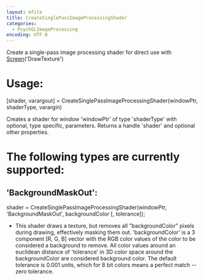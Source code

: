 ```yaml
---
layout: mfile
title: CreateSinglePassImageProcessingShader
categories:
  - PsychGLImageProcessing
encoding: UTF-8
---
```


Create a single-pass image processing shader for direct use with [Screen](/docs/Screen)('DrawTexture')

# Usage:

[shader, varargout] = CreateSinglePassImageProcessingShader(windowPtr, shaderType, varargin)

Creates a shader for window 'windowPtr' of type 'shaderType' with
optional, type specific, parameters. Returns a handle 'shader' and
optional other properties.

# The following types are currently supported:

'BackgroundMaskOut':
--------------------

 shader = CreateSinglePassImageProcessingShader(windowPtr, 'BackgroundMaskOut', backgroundColor [, tolerance]);
 - This shader draws a texture, but removes all "backgroundColor" pixels
 during drawing, effectively masking them out. 'backgroundColor' is a 3
 component [R, G, B] vector with the RGB color values of the color to be
 considered a background to remove. All color values around an euclidean
 distance of 'tolerance' in 3D color space around the backgroundColor are
 considered background color. The default tolerance is 0.001 units, which
 for 8 bit colors means a perfect match -- zero tolerance.
